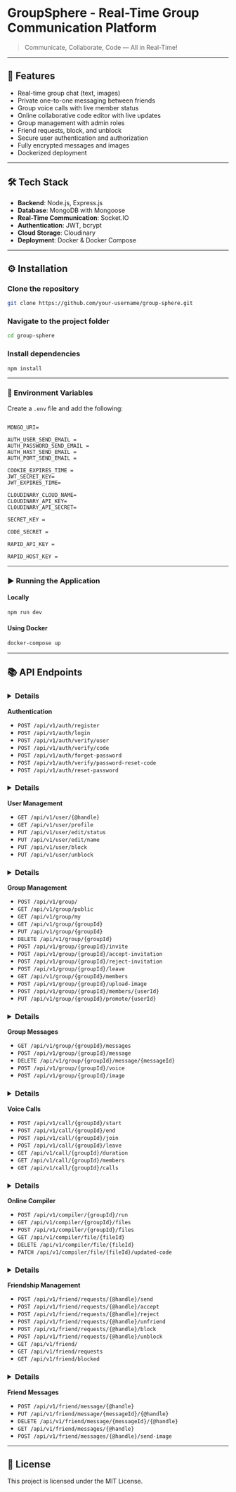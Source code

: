 
# GroupSphere - Real-Time Group Communication Platform

> Communicate, Collaborate, Code — All in Real-Time!

---

## 🚀 Features
- Real-time group chat (text, images)
- Private one-to-one messaging between friends
- Group voice calls with live member status
- Online collaborative code editor with live updates
- Group management with admin roles
- Friend requests, block, and unblock
- Secure user authentication and authorization
- Fully encrypted messages and images
- Dockerized deployment

---

## 🛠 Tech Stack
- **Backend**: Node.js, Express.js
- **Database**: MongoDB with Mongoose
- **Real-Time Communication**: Socket.IO
- **Authentication**: JWT, bcrypt
- **Cloud Storage**: Cloudinary
- **Deployment**: Docker & Docker Compose

---

## ⚙ Installation

### Clone the repository
```bash
git clone https://github.com/your-username/group-sphere.git
```

### Navigate to the project folder
```bash
cd group-sphere
```

### Install dependencies
```bash
npm install
```

---

### 📁 Environment Variables

Create a `.env` file and add the following:

```

MONGO_URI=

AUTH_USER_SEND_EMAIL =
AUTH_PASSWORD_SEND_EMAIL =
AUTH_HAST_SEND_EMAIL =
AUTH_PORT_SEND_EMAIL =

COOKIE_EXPIRES_TIME =
JWT_SECRET_KEY=
JWT_EXPIRES_TIME=

CLOUDINARY_CLOUD_NAME=
CLOUDINARY_API_KEY=
CLOUDINARY_API_SECRET=

SECRET_KEY =

CODE_SECRET = 

RAPID_API_KEY =

RAPID_HOST_KEY =
```

---

### ▶ Running the Application

#### Locally
```bash
npm run dev
```

#### Using Docker
```bash
docker-compose up
```

---

## 📚 API Endpoints

### <details>
<summary><b>Authentication</b></summary>

- `POST /api/v1/auth/register`  
- `POST /api/v1/auth/login`  
- `POST /api/v1/auth/verify/user`  
- `POST /api/v1/auth/verify/code`  
- `POST /api/v1/auth/forget-password`  
- `POST /api/v1/auth/verify/password-reset-code`  
- `POST /api/v1/auth/reset-password`

</details>

### <details>
<summary><b>User Management</b></summary>

- `GET /api/v1/user/{@handle}`  
- `GET /api/v1/user/profile`  
- `PUT /api/v1/user/edit/status`  
- `PUT /api/v1/user/edit/name`  
- `PUT /api/v1/user/block`  
- `PUT /api/v1/user/unblock`

</details>

### <details>
<summary><b>Group Management</b></summary>

- `POST /api/v1/group/`  
- `GET /api/v1/group/public`  
- `GET /api/v1/group/my`  
- `GET /api/v1/group/{groupId}`  
- `PUT /api/v1/group/{groupId}`  
- `DELETE /api/v1/group/{groupId}`  
- `POST /api/v1/group/{groupId}/invite`  
- `POST /api/v1/group/{groupId}/accept-invitation`  
- `POST /api/v1/group/{groupId}/reject-invitation`  
- `POST /api/v1/group/{groupId}/leave`  
- `GET /api/v1/group/{groupId}/members`  
- `POST /api/v1/group/{groupId}/upload-image`  
- `POST /api/v1/group/{groupId}/members/{userId}`  
- `PUT /api/v1/group/{groupId}/promote/{userId}`

</details>

### <details>
<summary><b>Group Messages</b></summary>

- `GET /api/v1/group/{groupId}/messages`  
- `POST /api/v1/group/{groupId}/message`  
- `DELETE /api/v1/group/{groupId}/message/{messageId}`  
- `POST /api/v1/group/{groupId}/voice`  
- `POST /api/v1/group/{groupId}/image`

</details>

### <details>
<summary><b>Voice Calls</b></summary>

- `POST /api/v1/call/{groupId}/start`  
- `POST /api/v1/call/{groupId}/end`  
- `POST /api/v1/call/{groupId}/join`  
- `POST /api/v1/call/{groupId}/leave`  
- `GET /api/v1/call/{groupId}/duration`  
- `GET /api/v1/call/{groupId}/members`  
- `GET /api/v1/call/{groupId}/calls`

</details>

### <details>
<summary><b>Online Compiler</b></summary>

- `POST /api/v1/compiler/{groupId}/run`  
- `GET /api/v1/compiler/{groupId}/files`  
- `POST /api/v1/compiler/{groupId}/files`  
- `GET /api/v1/compiler/file/{fileId}`  
- `DELETE /api/v1/compiler/file/{fileId}`  
- `PATCH /api/v1/compiler/file/{fileId}/updated-code`

</details>

### <details>
<summary><b>Friendship Management</b></summary>

- `POST /api/v1/friend/requests/{@handle}/send`  
- `POST /api/v1/friend/requests/{@handle}/accept`  
- `POST /api/v1/friend/requests/{@handle}/reject`  
- `POST /api/v1/friend/requests/{@handle}/unfriend`  
- `POST /api/v1/friend/requests/{@handle}/block`  
- `POST /api/v1/friend/requests/{@handle}/unblock`  
- `GET /api/v1/friend/`  
- `GET /api/v1/friend/requests`  
- `GET /api/v1/friend/blocked`

</details>

### <details>
<summary><b>Friend Messages</b></summary>

- `POST /api/v1/friend/message/{@handle}`  
- `PUT /api/v1/friend/message/{messageId}/{@handle}`  
- `DELETE /api/v1/friend/message/{messageId}/{@handle}`  
- `GET /api/v1/friend/messages/{@handle}`  
- `POST /api/v1/friend/messages/{@handle}/send-image`

</details>

---

## 📄 License

This project is licensed under the MIT License.